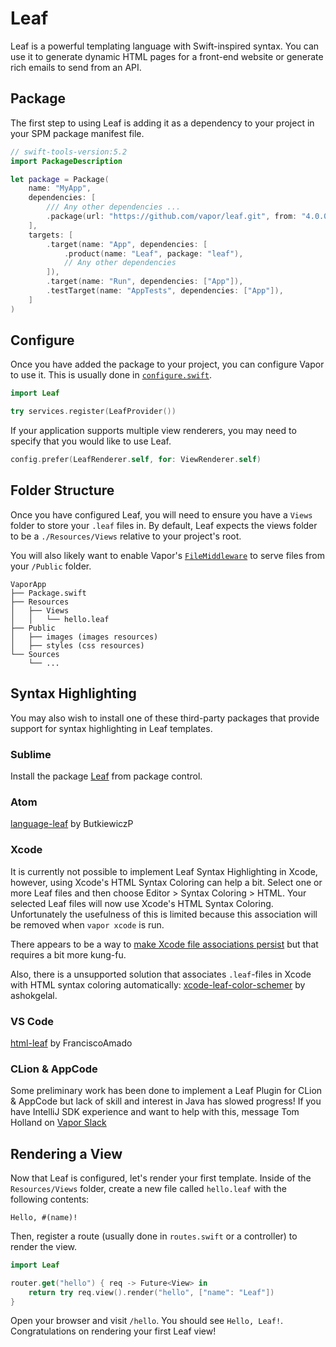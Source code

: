 # Leaf

Leaf is a powerful templating language with Swift-inspired syntax. You can use it to generate dynamic HTML pages for a front-end website or generate rich emails to send from an API.

## Package

The first step to using Leaf is adding it as a dependency to your project in your SPM package manifest file.

```swift
// swift-tools-version:5.2
import PackageDescription

let package = Package(
    name: "MyApp",
    dependencies: [
        /// Any other dependencies ...
        .package(url: "https://github.com/vapor/leaf.git", from: "4.0.0"),
    ],
    targets: [
        .target(name: "App", dependencies: [
            .product(name: "Leaf", package: "leaf"),
            // Any other dependencies
        ]),
        .target(name: "Run", dependencies: ["App"]),
        .testTarget(name: "AppTests", dependencies: ["App"]),
    ]
)
```

## Configure

Once you have added the package to your project, you can configure Vapor to use it. This is usually done in [`configure.swift`](../getting-started/structure.md#configureswift).

```swift
import Leaf

try services.register(LeafProvider())
```

If your application supports multiple view renderers, you may need to specify that you would like to use Leaf.

```swift
config.prefer(LeafRenderer.self, for: ViewRenderer.self)
```

## Folder Structure

Once you have configured Leaf, you will need to ensure you have a `Views` folder to store your `.leaf` files in. By default, Leaf expects the views folder to be a `./Resources/Views` relative to your project's root.

You will also likely want to enable Vapor's [`FileMiddleware`](https://api.vapor.codes/vapor/latest/Vapor/Classes/FileMiddleware.html) to serve files from your `/Public` folder. 

```
VaporApp
├── Package.swift
├── Resources
│   ├── Views
│   │   └── hello.leaf
├── Public
│   ├── images (images resources)
│   ├── styles (css resources)
└── Sources
    └── ...
```

## Syntax Highlighting

You may also wish to install one of these third-party packages that provide support for syntax highlighting in Leaf templates.

### Sublime

Install the package [Leaf](https://packagecontrol.io/packages/Leaf) from package control.

### Atom

[language-leaf](https://atom.io/packages/language-leaf) by ButkiewiczP

### Xcode

It is currently not possible to implement Leaf Syntax Highlighting in Xcode, however, using Xcode's HTML Syntax Coloring can help a bit. Select one or more Leaf files and then choose Editor > Syntax Coloring > HTML.  Your selected Leaf files will now use Xcode's HTML Syntax Coloring.  Unfortunately the usefulness of this is limited because this association will be removed when `vapor xcode` is run.

There appears to be a way to [make Xcode file associations persist](http://stackoverflow.com/questions/9050035/how-to-make-xcode-recognize-a-custom-file-extension-as-objective-c-for-syntax-hi) but that requires a bit more kung-fu.

Also, there is a unsupported solution that associates `.leaf`-files in Xcode with HTML syntax coloring automatically: [xcode-leaf-color-schemer](https://github.com/ashokgelal/xcode-leaf-color-schemer) by ashokgelal.

### VS Code

[html-leaf](https://marketplace.visualstudio.com/items?itemName=Francisco.html-leaf) by FranciscoAmado

### CLion & AppCode

Some preliminary work has been done to implement a Leaf Plugin for CLion & AppCode but lack of skill and interest in Java has slowed progress! If you have IntelliJ SDK experience and want to help with this, message Tom Holland on [Vapor Slack](http://vapor.team)

## Rendering a View

Now that Leaf is configured, let's render your first template. Inside of the `Resources/Views` folder, create a new file called `hello.leaf` with the following contents:

```leaf
Hello, #(name)!
```

Then, register a route (usually done in `routes.swift` or a controller) to render the view.

```swift
import Leaf

router.get("hello") { req -> Future<View> in
    return try req.view().render("hello", ["name": "Leaf"])
}
```

Open your browser and visit `/hello`. You should see `Hello, Leaf!`. Congratulations on rendering your first Leaf view!
